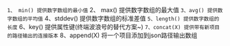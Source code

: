 `` 1、 min()
        提供数字数组的最小值
`` 2、 max()
        提供数字数组的最大值
`` 3、avg()
        提供数字数组的平均值
`` 4、stddev()
        提供数字数组的标准差值
`` 5、length()
        提供数字数组的长度
`` 6、key()
        提供属性键(终端波浪号的替代方案~)
`` 7、concat(X)
        提供带有新项目的路径输出的连接版本
`` 8、append(X)
        将一个项目添加到json路径输出数组